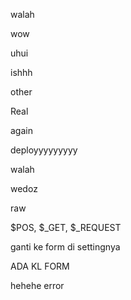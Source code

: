 walah

wow

uhui

ishhh

other

Real

again

deployyyyyyyyy


walah

wedoz

raw

$POS, $_GET, $_REQUEST

ganti ke form di settingnya

ADA KL FORM

hehehe error